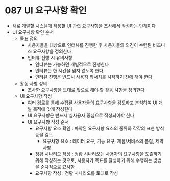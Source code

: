 # 087 UI 요구사항 확인

- 새로 개발할 시스템에 적용할 UI 관련 요구사항을 조사해서 작성하는 단계이다
- UI 요구사항 확인 순서
  - 목표 정의
    - 사용자들을 대상으로 인터뷰를 진행한 후 사용자들의 의견이 수렴된 비즈니스 요구사항을 정의한다
    - 인터뷰 진행 시 유의사항
      - 인터뷰는 가능하면 개별적으로 진행한다
      - 인터뷰는 한 시간을 넘지 않도록 한다
      - 인터뷰 진행은 반드시 사용자 리서치를 시작하기 전에 해야 한다
  - 활동 사항 정의
    - 조사한 요구사항을 토대로 앞으로 해야 할 활동 사항을 정의한다
  - UI 요구사항 작성
    - 여러 경로를 통해 수집된 사용자들의 요구사항을 검토하고 분석하여 UI 개발 목적에 맞게 작성한다
    - UI 요구사항은 반드시 실사용자 중심으로 작성되어야 한다
    - UI 요구사항 작성 순서
      - 요구사항 요소 확인 : 파악된 요구사항 요소의 종류와 각각의 표현 방식 등을 검토
        - 요구사항 요소 : 데이터 요구, 기능 요구, 제품/서비스의 품질, 제약 사항
      - 정황 시나리오 작성 : 정황 시나리오는 사용자의 요구사항을 도출하기 위해 작성하는 것으로, 사용자가 목표를 달성하기 위해 수행하는 방법을 순차적으로 묘사함
      - 요구사항 작성 : 정황 시나리오를 토대로 작성